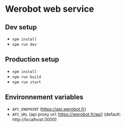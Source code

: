 # Werobot web service

## Dev setup

- `npm install`
- `npm run dev`

## Production setup

- `npm install`
- `npm run build`
- `npm run start`

## Environnement variables

- `API_ENDPOINT` (https://api.werobot.fr)
- `API_URL` (api proxy url: https://werobot.fr/api) (default: http://localhost:3000)

